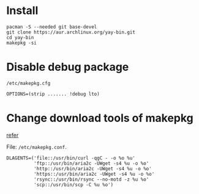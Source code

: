 # Install

```
pacman -S --needed git base-devel
git clone https://aur.archlinux.org/yay-bin.git
cd yay-bin
makepkg -si
```

# Disable debug package

`/etc/makepkg.cfg`
```
OPTIONS=(strip ....... !debug lto)
```

# Change download tools of makepkg
[refer](https://akawa.ink/2022/03/27/makepkg-curl-aria2c?highlight=makepkg)

File: `/etc/makepkg.conf`.

```
DLAGENTS=('file::/usr/bin/curl -qgC - -o %o %u'
          'ftp::/usr/bin/aria2c -UWget -s4 %u -o %o'
          'http::/usr/bin/aria2c -UWget -s4 %u -o %o'
          'https::/usr/bin/aria2c -UWget -s4 %u -o %o'
          'rsync::/usr/bin/rsync --no-motd -z %u %o'
          'scp::/usr/bin/scp -C %u %o')
```
